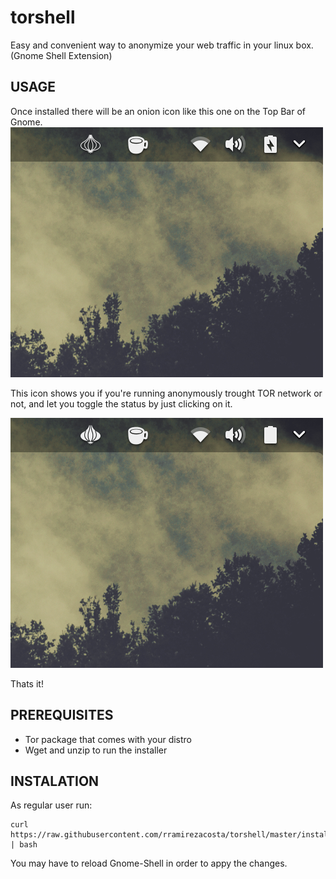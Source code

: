 # torshell
Easy and convenient way to anonymize your web traffic in your linux box. (Gnome Shell Extension)

## USAGE
Once installed there will be an onion icon like this one on the Top Bar of Gnome.
![screenshots](screenshots/tor_desactivado.png)

This icon shows you if you're running anonymously trought TOR network or not, and let you toggle the status by just clicking on it. 

![screenshots](screenshots/tor_activado.png)

Thats it!

## PREREQUISITES
* Tor package that comes with your distro
* Wget and unzip to run the installer

## INSTALATION

As regular user run:

```
curl https://raw.githubusercontent.com/rramirezacosta/torshell/master/install.sh | bash
```

You may have to reload Gnome-Shell in order to appy the changes.

